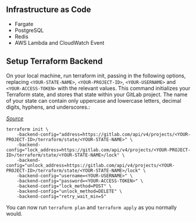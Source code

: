 ## Infrastructure as Code

- Fargate
- PostgreSQL
- Redis
- AWS Lambda and CloudWatch Event

## Setup Terraform Backend

On your local machine, run terraform init, passing in the following options, replacing `<YOUR-STATE-NAME>`, `<YOUR-PROJECT-ID>`, `<YOUR-USERNAME>` and `<YOUR-ACCESS-TOKEN>` with the relevant values. This command initializes your Terraform state, and stores that state within your GitLab project. The name of your state can contain only uppercase and lowercase letters, decimal digits, hyphens, and underscores.:

_[Source](https://docs.gitlab.com/ee/user/infrastructure/terraform_state.html)_

```
terraform init \
    -backend-config="address=https://gitlab.com/api/v4/projects/<YOUR-PROJECT-ID>/terraform/state/<YOUR-STATE-NAME>" \
    -backend-config="lock_address=https://gitlab.com/api/v4/projects/<YOUR-PROJECT-ID>/terraform/state/<YOUR-STATE-NAME>/lock" \
    -backend-config="unlock_address=https://gitlab.com/api/v4/projects/<YOUR-PROJECT-ID>/terraform/state/<YOUR-STATE-NAME>/lock" \
    -backend-config="username=<YOUR-USERNAME>" \
    -backend-config="password=<YOUR-ACCESS-TOKEN>" \
    -backend-config="lock_method=POST" \
    -backend-config="unlock_method=DELETE" \
    -backend-config="retry_wait_min=5"
```

You can now run `terraform plan` and `terraform apply` as you normally would.
